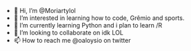 - 👋 Hi, I’m @Moriartylol
- 👀 I’m interested in learning how to code, Grêmio and sports.
- 🌱 I’m currently learning Python and i plan to learn /R
- 💞️ I’m looking to collaborate on idk LOL
- 📫 How to reach me @oaloysio on twitter

<!---
Moriartylol/Moriartylol is a ✨ special ✨ repository because its `README.md` (this file) appears on your GitHub profile.
You can click the Preview link to take a look at your changes.
--->
